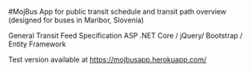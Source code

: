 #MojBus
App for public transit schedule and transit path overview (designed for buses in Maribor, Slovenia)

General Transit Feed Specification
ASP .NET Core / jQuery/ Bootstrap / Entity Framework

Test version available at https://mojbusapp.herokuapp.com/
